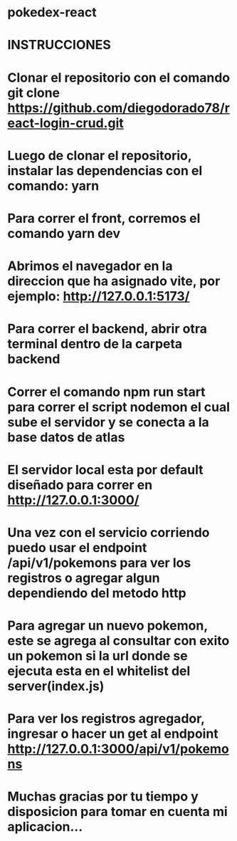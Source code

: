 # pokedex-react

# INSTRUCCIONES
# Clonar el repositorio con el comando git clone https://github.com/diegodorado78/react-login-crud.git
# Luego de clonar el repositorio, instalar las dependencias con el comando: yarn

# Para correr el front, corremos el comando yarn dev
# Abrimos el navegador en la direccion que ha asignado vite, por ejemplo: http://127.0.0.1:5173/
# Para correr el backend, abrir otra terminal dentro de la carpeta backend
# Correr el comando npm run start para correr el script nodemon el cual sube el servidor y se conecta a la base datos de atlas
# El servidor local esta por default diseñado para correr en http://127.0.0.1:3000/
# Una vez con el servicio corriendo puedo usar el endpoint /api/v1/pokemons para ver los registros o agregar algun dependiendo del metodo http
# Para agregar un nuevo pokemon, este se agrega al consultar con exito un pokemon si la url donde se ejecuta esta en el whitelist del server(index.js)
# Para ver los registros agregador, ingresar  o hacer un get al endpoint http://127.0.0.1:3000/api/v1/pokemons
# Muchas gracias por tu tiempo y disposicion para tomar en cuenta mi aplicacion...

